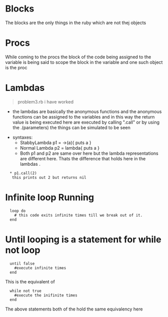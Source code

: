 # Blocks
The blocks are the only things in the ruby which are not thej objects
# Procs
While coming to the procs the block of the code being assigned to the variable is    being said to scope the block in the variable and one such object is the proc

# Lambdas
> problem3.rb i have worked 
   - the lambdas are basically the anonymous functions and the anonymous functions can be assigned to the variables and in this way the return value is being executed here are executed by calling ".call" or by using the .(parameters) the things can be simulated to be seen

  * syntaxes:
    - StabbyLambda
      p1 = ->(a){ puts a }
    - Normal Lambda
      p2 = lambda{ puts a }
    - Both p1 and p2 are same over here but the lambda representations are different here. Thats the difference that holds here in the lambdas .
  ```
    * p1.call(2)
     this prints out 2 but returns nil
  ```
# Infinite loop Running

```
  loop do 
    # this code exits infinite times till we break out of it.
  end
```

# Until looping is a statement for while not loop

```
  until false
    #execute infinite times
  end
```

This is the equivalent of 

```
  while not true
    #execute the inifinite times
  end
```

The above statements both of the hold the same equivalency here 